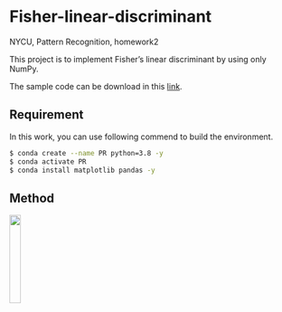 # Fisher-linear-discriminant
NYCU, Pattern Recognition, homework2

This project is to implement Fisher’s linear discriminant by using only NumPy.

The sample code can be download in this [link](https://github.com/NCTU-VRDL/CS_AT0828/tree/main/HW2).

## Requirement
In this work, you can use following commend to build the environment.

```bash
$ conda create --name PR python=3.8 -y
$ conda activate PR
$ conda install matplotlib pandas -y
```

## Method

<p float="left">
  <img src="https://user-images.githubusercontent.com/44439517/174527605-3701d103-86f5-4207-8be1-6d4826347fe8.png" width="20%" height="20%" hspace="0"/>
</p>
